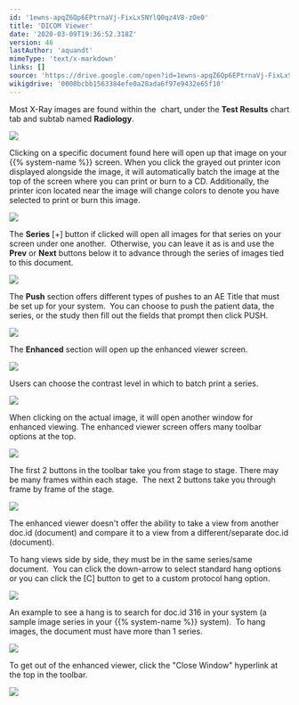 ```yaml
---
id: '1ewns-apqZ6Qp6EPtrnaVj-FixLxSNYlQ0qz4V8-zOe0'
title: 'DICOM Viewer'
date: '2020-03-09T19:36:52.318Z'
version: 46
lastAuthor: 'aquandt'
mimeType: 'text/x-markdown'
links: []
source: 'https://drive.google.com/open?id=1ewns-apqZ6Qp6EPtrnaVj-FixLxSNYlQ0qz4V8-zOe0'
wikigdrive: '0008bcbb1563384efe0a28ada6f97e9432e65f10'
---
```

Most X-Ray images are found within the  chart, under the **Test Results** chart tab and subtab named **Radiology**.

![](../dicom-viewer.assets/89b70e94225b8ac7affeff29ebc5c699.png)

Clicking on a specific document found here will open up that image on your {{% system-name %}} screen. When you click the grayed out printer icon displayed alongside the image, it will automatically batch the image at the top of the screen where you can print or burn to a CD. Additionally, the printer icon located near the image will change colors to denote you have selected to print or burn this image.

![](../dicom-viewer.assets/7a1bd70b541fb88ca5c4e5f528ab1627.png)

The **Series** [+] button if clicked will open all images for that series on your screen under one another.  Otherwise, you can leave it as is and use the **Prev** or **Next** buttons below it to advance through the series of images tied to this document.

![](../dicom-viewer.assets/1b858d18135dd1df3cc165c0d8097dfb.png)

The **Push** section offers different types of pushes to an AE Title that must be set up for your system.  You can choose to push the patient data, the series, or the study then fill out the fields that prompt then click PUSH.

![](../dicom-viewer.assets/a39465295a27d7f4e0dd94d2e718eda7.png)

The **Enhanced** section will open up the enhanced viewer screen.

![](../dicom-viewer.assets/45a7664b86f83b4c11f7a1a14768c9c7.png)

Users can choose the contrast level in which to batch print a series.

![](../dicom-viewer.assets/7d8222f65b7bced3ee072a807bbde86c.png)

When clicking on the actual image, it will open another window for enhanced viewing. The enhanced viewer screen offers many toolbar options at the top.

![](../dicom-viewer.assets/8721d596f77da2ae116777a83a0750e1.png)

The first 2 buttons in the toolbar take you from stage to stage. There may be many frames within each stage.  The next 2 buttons take you through frame by frame of the stage.

![](../dicom-viewer.assets/1c24618440a8828740a052feebf11885.png)

The enhanced viewer doesn't offer the ability to take a view from another doc.id (document) and compare it to a view from a different/separate doc.id (document).

To hang views side by side, they must be in the same series/same document.  You can click the down-arrow to select standard hang options or you can click the [C] button to get to a custom protocol hang option.

![](../dicom-viewer.assets/623c85a72bc115ff6a2c357be897775a.png)

An example to see a hang is to search for doc.id 316 in your system (a sample image series in your {{% system-name %}} system).  To hang images, the document must have more than 1 series.

![](../dicom-viewer.assets/afaef6e0b9d90a900c40f82dac4a13cc.png)

To get out of the enhanced viewer, click the "Close Window" hyperlink at the top in the toolbar.

![](../dicom-viewer.assets/aa5889ccb5005895a4f8cf0c063a0d81.png)
